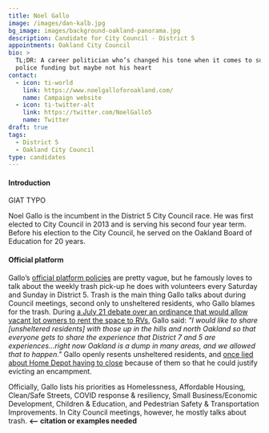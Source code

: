 ```yaml
---
title: Noel Gallo
image: /images/dan-kalb.jpg
bg_image: images/background-oakland-panorama.jpg
description: Candidate for City Council - District 5
appointments: Oakland City Council
bio: >
  TL;DR: A career politician who’s changed his tone when it comes to supporting
  police funding but maybe not his heart
contact:
  - icon: ti-world
    link: https://www.noelgalloforoakland.com/
    name: Campaign website
  - icon: ti-twitter-alt
    link: https://twitter.com/NoelGallo5
    name: Twitter
draft: true
tags:
  - District 5
  - Oakland City Council
type: candidates
---
```

#### Introduction

GIAT TYPO

Noel Gallo is the incumbent in the District 5 City Council race. He was first elected to City Council in 2013 and is serving his second four year term. Before his election to the City Council, he served on the Oakland Board of Education for 20 years.

#### Official platform

Gallo’s [official platform policies](https://www.noelgalloforoakland.com/priorities) are pretty vague, but he famously loves to talk about the weekly trash pick-up he does with volunteers every Saturday and Sunday in District 5. Trash is the main thing Gallo talks about during Council meetings, second only to unsheltered residents, who Gallo blames for the trash. During [a July 21 debate over an ordinance that would allow vacant lot owners to rent the space to RVs](https://twitter.com/DarwinBondGraha/status/1285742647080914944), Gallo said: *"I would like to share \[unsheltered residents] with those up in the hills and north Oakland so that everyone gets to share the experience that District 7 and 5 are experiences...right now Oakland is a dump in many areas, and we allowed that to happen."* Gallo openly resents unsheltered residents, and [once lied about Home Depot having to close](https://twitter.com/hyphy_republic/status/1120710552387325952?s=20) because of them so that he could justify evicting an encampment.

Officially, Gallo lists his priorities as Homelessness, Affordable Housing, Clean/Safe Streets, COVID response & resiliency, Small Business/Economic Development, Children & Education, and Pedestrian Safety & Transportation Improvements. In City Council meetings, however, he mostly talks about trash. **<-- citation or examples needed**